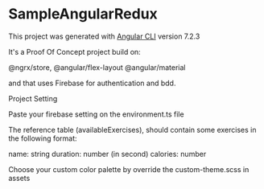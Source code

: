 # SampleAngularRedux

This project was generated with [Angular CLI](https://github.com/angular/angular-cli) version 7.2.3

It's a Proof Of Concept project build on: 

@ngrx/store, 
@angular/flex-layout 
@angular/material

and that uses Firebase for authentication and bdd.

Project Setting

Paste your firebase setting on the environment.ts file 

The reference table (availableExercises), should contain some exercises in the following format:

name: string
duration: number (in second)
calories: number

Choose your custom color palette by override the custom-theme.scss in assets

